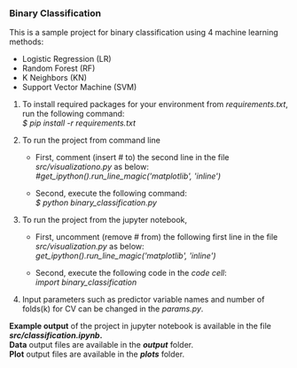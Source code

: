 ### Binary Classification

This is a sample project for binary classification using 4 machine learning methods: 
- Logistic Regression (LR) 
- Random Forest (RF)
- K Neighbors (KN)
- Support Vector Machine (SVM)

1. To install required packages for your environment from *requirements.txt*, run the following command:   
*$ pip install -r requirements.txt*  

2. To run the project from command line  
    - First, comment (insert # to) the second line in the file *src/visualizationo.py* as below:  
      *#get_ipython().run_line_magic('matplotlib', 'inline')*  

    - Second, execute the following command:  
      *$ python binary_classification.py*

3. To run the project from the jupyter notebook, 
    - First, uncomment (remove # from) the following first line in the file *src/visualization.py* as below:  
      *get_ipython().run_line_magic('matplotlib', 'inline')*  

    - Second, execute the following code in the *code cell*:       
      *import binary_classification*      

4. Input parameters such as predictor variable names and number of folds(k) for CV  can be changed in the *params.py*.  

**Example output** of the project in jupyter notebook is available in the file ***src/classification.ipynb*.**  
**Data** output files are available in the ***output*** folder.  
**Plot** output files are available in the ***plots*** folder.   

